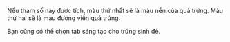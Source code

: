 Nếu tham số này được tích, màu thứ nhất sẽ là màu nền của quả trứng. Màu thứ hai sẽ là màu đường viền quả trứng.

Bạn cũng có thể chọn tab sáng tạo cho trứng sinh đẻ.